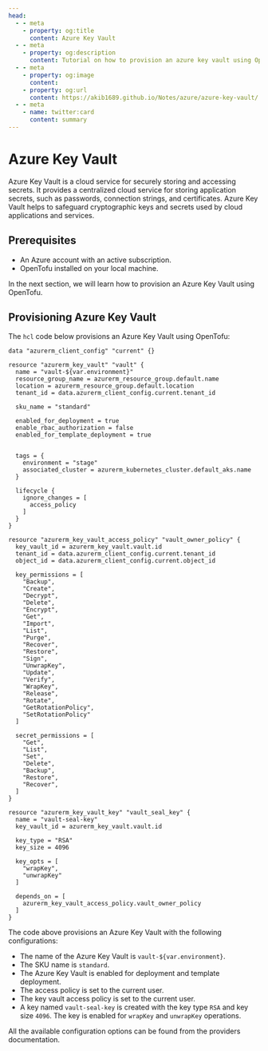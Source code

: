 ```yaml
---
head:
  - - meta
    - property: og:title
      content: Azure Key Vault
  - - meta
    - property: og:description
      content: Tutorial on how to provision an azure key vault using Open Tofu.
  - - meta
    - property: og:image
      content: 
    - property: og:url
      content: https://akib1689.github.io/Notes/azure/azure-key-vault/
  - - meta
    - name: twitter:card
      content: summary
---
```


# Azure Key Vault

Azure Key Vault is a cloud service for securely storing and accessing secrets. It provides a centralized cloud service for storing application secrets, such as passwords, connection strings, and certificates. Azure Key Vault helps to safeguard cryptographic keys and secrets used by cloud applications and services.

## Prerequisites

- An Azure account with an active subscription.
- OpenTofu installed on your local machine.

In the next section, we will learn how to provision an Azure Key Vault using OpenTofu.

## Provisioning Azure Key Vault

The `hcl` code below provisions an Azure Key Vault using OpenTofu:

```hcl
data "azurerm_client_config" "current" {}

resource "azurerm_key_vault" "vault" {
  name = "vault-${var.environment}"
  resource_group_name = azurerm_resource_group.default.name
  location = azurerm_resource_group.default.location
  tenant_id = data.azurerm_client_config.current.tenant_id

  sku_name = "standard"

  enabled_for_deployment = true
  enable_rbac_authorization = false
  enabled_for_template_deployment = true
  

  tags = {
    environment = "stage"
    associated_cluster = azurerm_kubernetes_cluster.default_aks.name
  }

  lifecycle {
    ignore_changes = [
      access_policy
    ]
  }
}

resource "azurerm_key_vault_access_policy" "vault_owner_policy" {
  key_vault_id = azurerm_key_vault.vault.id
  tenant_id = data.azurerm_client_config.current.tenant_id
  object_id = data.azurerm_client_config.current.object_id

  key_permissions = [
    "Backup",
    "Create",
    "Decrypt",
    "Delete",
    "Encrypt",
    "Get",
    "Import",
    "List",
    "Purge",
    "Recover",
    "Restore",
    "Sign",
    "UnwrapKey",
    "Update",
    "Verify",
    "WrapKey",
    "Release",
    "Rotate",
    "GetRotationPolicy",
    "SetRotationPolicy"
  ]

  secret_permissions = [
    "Get",
    "List",
    "Set",
    "Delete",
    "Backup",
    "Restore",
    "Recover",
  ]
}

resource "azurerm_key_vault_key" "vault_seal_key" {
  name = "vault-seal-key"
  key_vault_id = azurerm_key_vault.vault.id

  key_type = "RSA"
  key_size = 4096

  key_opts = [
    "wrapKey",
    "unwrapKey"
  ]

  depends_on = [
    azurerm_key_vault_access_policy.vault_owner_policy
  ]
}
```

The code above provisions an Azure Key Vault with the following configurations:

- The name of the Azure Key Vault is `vault-${var.environment}`.
- The SKU name is `standard`.
- The Azure Key Vault is enabled for deployment and template deployment.
- The access policy is set to the current user.
- The key vault access policy is set to the current user.
- A key named `vault-seal-key` is created with the key type `RSA` and key size `4096`. The key is enabled for `wrapKey` and `unwrapKey` operations.

All the available configuration options can be found from the providers documentation.
